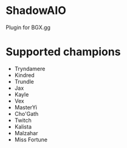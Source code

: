 # ShadowAIO
Plugin for BGX.gg

# Supported champions
- Tryndamere
- Kindred
- Trundle
- Jax
- Kayle
- Vex
- MasterYi
- Cho'Gath
- Twitch
- Kalista
- Malzahar
- Miss Fortune
